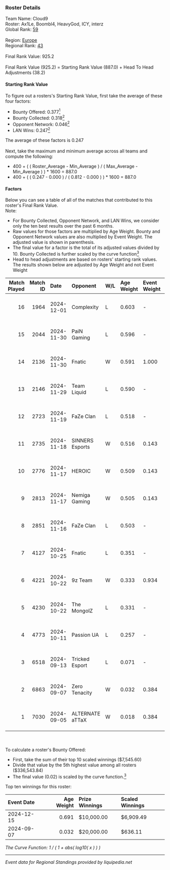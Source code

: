 ### Roster Details<br />
Team Name: Cloud9<br />
Roster: Ax1Le, Boombl4, HeavyGod, ICY, interz<br />
Global Rank: [59](../../standings_global_2025_03_01.md)<br />
<br />
Region: [Europe]( ../../standings_europe_2025_03_01.md)<br />
Regional Rank: [43]( ../../standings_europe_2025_03_01.md)<br />
<br />
Final Rank Value:  925.2<br />
<br />
Final Rank Value (925.2) = Starting Rank Value (887.0) + Head To Head Adjustments (38.2)<br />

#### Starting Rank Value<br />
To figure out a rosters's Starting Rank Value, first take the average of these four factors:<br />
- Bounty Offered: 0.377[<sup>1</sup>](#table2)
- Bounty Collected: 0.318[<sup>2</sup>](#table1)
- Opponent Network: 0.046[<sup>2</sup>](#table1)
- LAN Wins: 0.247[<sup>2</sup>](#table1)

The average of these factors is 0.247<br />
<br />
Next, take the maximum and minimum average across all teams and compute the following:<br />
- 400 + ( ( Roster_Average - Min_Average ) / ( Max_Average - Min_Average ) ) * 1600 = 887.0
- 400 + ( ( 0.247 - 0.000 ) / ( 0.812 - 0.000 ) ) * 1600 = 887.0


#### Factors<br />
Below you can see a table of all of the matches that contributed to this roster's Final Rank Value.<br />
Note:<br />

- For Bounty Collected, Opponent Network, and LAN Wins, we consider only the ten best results over the past 6 months.
- Raw values for those factors are multiplied by Age Weight. Bounty and Opponent Network values are also multiplied by Event Weight. The adjusted value is shown in parenthesis.
- The final value for a factor is the total of its adjusted values divided by 10. Bounty Collected is further scaled by the curve function[<sup>3</sup>](#curveFunction)
- Head to head adjustments are based on rosters' starting rank values. The results shown below are adjusted by Age Weight and not Event Weight
<span id="table1"></span><br />


| Match Played | Match ID | Date       | Opponent        | W/L | Age Weight | Event Weight | Bounty Collected | Opponent Network | LAN Wins  | H2H Adj. | Roster                                |
| -: | -: | :- | :- | :- | :- | :- | :- | :- | :- | -: | :- |
|           16 |     1964 | 2024-12-01 | Complexity      | L   | 0.603      | -            | -                | -                | -         |    -4.35 | Ax1Le, Boombl4, HeavyGod, ICY, interz |
|           15 |     2044 | 2024-11-30 | PaiN Gaming     | L   | 0.596      | -            | -                | -                | -         |    -0.45 | Ax1Le, Boombl4, HeavyGod, ICY, interz |
|           14 |     2136 | 2024-11-30 | Fnatic          | W   | 0.591      | 1.000        | 0.072 (0.042)    | 0.506 (0.299)    | 1 (0.591) |    12.85 | Ax1Le, Boombl4, HeavyGod, ICY, interz |
|           13 |     2146 | 2024-11-29 | Team Liquid     | L   | 0.590      | -            | -                | -                | -         |    -0.64 | Ax1Le, Boombl4, HeavyGod, ICY, interz |
|           12 |     2723 | 2024-11-19 | FaZe Clan       | L   | 0.518      | -            | -                | -                | -         |    -0.07 | Ax1Le, Boombl4, HeavyGod, ICY, interz |
|           11 |     2735 | 2024-11-18 | SINNERS Esports | W   | 0.516      | 0.143        | 0.027 (0.002)    | 0.595 (0.044)    | 1 (0.516) |     9.30 | Ax1Le, Boombl4, HeavyGod, ICY, interz |
|           10 |     2776 | 2024-11-17 | HEROIC          | W   | 0.509      | 0.143        | 0.131 (0.010)    | 0.444 (0.032)    | 1 (0.509) |    12.01 | Ax1Le, Boombl4, HeavyGod, ICY, interz |
|            9 |     2813 | 2024-11-17 | Nemiga Gaming   | W   | 0.505      | 0.143        | 0.177 (0.013)    | 0.413 (0.030)    | 1 (0.505) |    12.01 | Ax1Le, Boombl4, HeavyGod, ICY, interz |
|            8 |     2851 | 2024-11-16 | FaZe Clan       | L   | 0.503      | -            | -                | -                | -         |    -0.06 | Ax1Le, Boombl4, HeavyGod, ICY, interz |
|            7 |     4127 | 2024-10-25 | Fnatic          | L   | 0.351      | -            | -                | -                | -         |    -3.16 | Ax1Le, Boombl4, HeavyGod, ICY, interz |
|            6 |     4221 | 2024-10-22 | 9z Team         | W   | 0.333      | 0.934        | 0.015 (0.005)    | 0.133 (0.041)    | 0 (0.000) |     3.74 | Ax1Le, Boombl4, HeavyGod, ICY, interz |
|            5 |     4230 | 2024-10-22 | The MongolZ     | L   | 0.331      | -            | -                | -                | -         |    -0.03 | Ax1Le, Boombl4, HeavyGod, ICY, interz |
|            4 |     4773 | 2024-10-11 | Passion UA      | L   | 0.257      | -            | -                | -                | -         |    -2.42 | Ax1Le, Boombl4, HeavyGod, ICY, interz |
|            3 |     6518 | 2024-09-13 | Tricked Esport  | L   | 0.071      | -            | -                | -                | -         |    -1.32 | Ax1Le, Boombl4, HeavyGod, ICY, interz |
|            2 |     6863 | 2024-09-07 | Zero Tenacity   | W   | 0.032      | 0.384        | 0.028 (0.000)    | 0.786 (0.010)    | 0 (0.000) |     0.43 | Ax1Le, Boombl4, HeavyGod, ICY, interz |
|            1 |     7030 | 2024-09-05 | ALTERNATE aTTaX | W   | 0.018      | 0.384        | 0.021 (0.000)    | 0.587 (0.004)    | 0 (0.000) |     0.32 | Ax1Le, Boombl4, HeavyGod, ICY, interz |

<br />
<span id="table2"></span><br />
To calculate a roster's Bounty Offered:<br />

- First, take the sum of their top 10 scaled winnings ($7,545.60)
- Divide that value by the 5th highest value among all rosters ($336,543.84)
- The final value (0.02) is scaled by the curve function.[<sup>3</sup>](#curveFunction)

Top ten winnings for this roster:<br />

| Event Date | Age Weight | Prize Winnings | Scaled Winnings |
| :- | -: | :- | :- |
| 2024-12-15 |      0.691 | $10,000.00     | $6,909.49       |
| 2024-09-07 |      0.032 | $20,000.00     | $636.11         |


<span id="curveFunction"></span>_The Curve Function: 1 / ( 1 + abs( log10( x ) ) )_<br />

---
_Event data for Regional Standings provided by liquipedia.net_<br />
